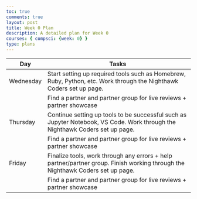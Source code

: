 ```yaml
---
toc: true
comments: true
layout: post
title: Week 0 Plan
description: A detailed plan for Week 0
courses: { compsci: {week: 0} }
type: plans
---
```


| Day | Tasks |
| -------- | -------- |
| Wednesday | Start setting up required tools such as Homebrew, Ruby, Python, etc. Work through the Nighthawk Coders set up page.  |
| | Find a partner and partner group for live reviews + partner showcase
| Thursday | Continue setting up tools to be successful such as Jupyter Notebook, VS Code. Work through the Nighthawk Coders set up page. |
| | Find a partner and partner group for live reviews + partner showcase
| Friday | Finalize tools, work through any errors + help partner/partner group. Finish working through the Nighthawk Coders set up page. |
| | Find a partner and partner group for live reviews + partner showcase

